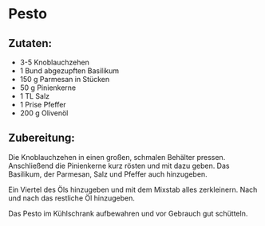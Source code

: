 Pesto
=====

Zutaten:
--------
 * 3-5&nbsp;Knoblauchzehen
 * 1&nbsp;Bund abgezupften Basilikum
 * 150&nbsp;g Parmesan in Stücken
 * 50&nbsp;g Pinienkerne
 * 1&nbsp;TL Salz
 * 1&nbsp;Prise Pfeffer
 * 200&nbsp;g Olivenöl

Zubereitung:
------------
Die Knoblauchzehen in einen großen, schmalen Behälter pressen. Anschließend die Pinienkerne kurz rösten und mit dazu geben. Das Basilikum, der Parmesan, Salz und Pfeffer auch hinzugeben.

Ein Viertel des Öls hinzugeben und mit dem Mixstab alles zerkleinern. Nach und nach das restliche Öl hinzugeben.

Das Pesto im Kühlschrank aufbewahren und vor Gebrauch gut schütteln.